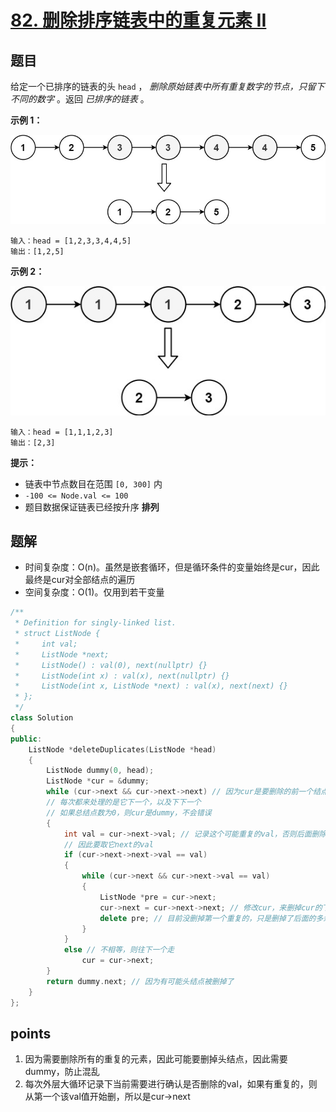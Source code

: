 # [82. 删除排序链表中的重复元素 II](https://leetcode.cn/problems/remove-duplicates-from-sorted-list-ii/)



## 题目

给定一个已排序的链表的头 `head` ， *删除原始链表中所有重复数字的节点，只留下不同的数字* 。返回 *已排序的链表* 。

 

**示例 1：**

![img](./assets/linkedlist1.jpg)

```
输入：head = [1,2,3,3,4,4,5]
输出：[1,2,5]
```

**示例 2：**

![img](./assets/linkedlist2.jpg)

```
输入：head = [1,1,1,2,3]
输出：[2,3]
```

 

**提示：**

- 链表中节点数目在范围 `[0, 300]` 内
- `-100 <= Node.val <= 100`
- 题目数据保证链表已经按升序 **排列**



## 题解

- 时间复杂度：O(n)。虽然是嵌套循环，但是循环条件的变量始终是cur，因此最终是cur对全部结点的遍历
- 空间复杂度：O(1)。仅用到若干变量

```cpp
/**
 * Definition for singly-linked list.
 * struct ListNode {
 *     int val;
 *     ListNode *next;
 *     ListNode() : val(0), next(nullptr) {}
 *     ListNode(int x) : val(x), next(nullptr) {}
 *     ListNode(int x, ListNode *next) : val(x), next(next) {}
 * };
 */
class Solution
{
public:
    ListNode *deleteDuplicates(ListNode *head)
    {
        ListNode dummy(0, head);
        ListNode *cur = &dummy;
        while (cur->next && cur->next->next) // 因为cur是要删除的前一个结点
        // 每次都来处理的是它下一个，以及下下一个
        // 如果总结点数为0，则cur是dummy，不会错误
        {
            int val = cur->next->val; // 记录这个可能重复的val，否则后面删除以后，没办法与新的值进行比对
            // 因此要取它next的val
            if (cur->next->next->val == val)
            {
                while (cur->next && cur->next->val == val)
                {
                    ListNode *pre = cur->next;
                    cur->next = cur->next->next; // 修改cur，来删掉cur的下一个
                    delete pre; // 目前没删掉第一个重复的，只是删掉了后面的多余的
                }
            }
            else // 不相等，则往下一个走
                cur = cur->next;
        }
        return dummy.next; // 因为有可能头结点被删掉了
    }
};
```





## points

1. 因为需要删除所有的重复的元素，因此可能要删掉头结点，因此需要dummy，防止混乱
1. 每次外层大循环记录下当前需要进行确认是否删除的val，如果有重复的，则从第一个该val值开始删，所以是cur->next